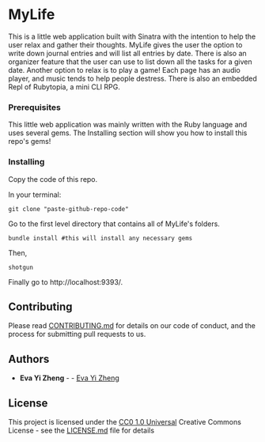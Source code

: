 # MyLife

This is a little web application built with Sinatra with the intention to help the user relax and gather their thoughts. MyLife gives the user the option to write down journal entries and will list all entries by date. There is also an organizer feature that the user can use to list down all the tasks for a given date. Another option to relax is to play a game! Each page has an audio player, and music tends to help people destress. There is also an embedded Repl of Rubytopia, a mini CLI RPG. 


### Prerequisites

This little web application was mainly written with the Ruby language and uses several gems. The Installing section will show you how to install this repo's gems! 

### Installing
    
Copy the code of this repo.

In your terminal:

    git clone "paste-github-repo-code"

Go to the first level directory that contains all of MyLife's folders. 

    bundle install #this will install any necessary gems

Then,

    shotgun

Finally go to http://localhost:9393/.

## Contributing

Please read [CONTRIBUTING.md](CONTRIBUTING.md) for details on our code
of conduct, and the process for submitting pull requests to us.


## Authors
 - **Eva Yi Zheng** -  -
    [Eva Yi Zheng](https://github.com/yizheng1709)

## License

This project is licensed under the [CC0 1.0 Universal](LICENSE.md)
Creative Commons License - see the [LICENSE.md](LICENSE.md) file for details
